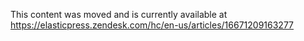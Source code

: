 This content was moved and is currently available at https://elasticpress.zendesk.com/hc/en-us/articles/16671209163277